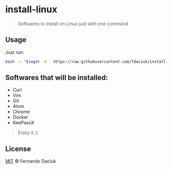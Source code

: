 # install-linux

> Softwares to install on Linux just with one command

## Usage

Just run:

```sh
bash -c "$(wget -O - https://raw.githubusercontent.com/fdaciuk/install-linux/master/install.sh)"
```

## Softwares that will be installed:

- Curl
- Vim
- Git
- Atom
- Chrome
- Docker
- KeePassX

> Enjoy it ;)

## License

[MIT](https://github.com/fdaciuk/licenses/blob/master/MIT-LICENSE.md) © Fernando Daciuk
